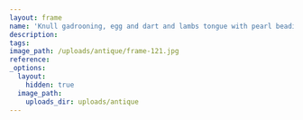 ```yaml
---
layout: frame
name: 'Knull gadrooning, egg and dart and lambs tongue with pearl beading   ( 3")'
description:
tags:
image_path: /uploads/antique/frame-121.jpg
reference:
_options:
  layout:
    hidden: true
  image_path:
    uploads_dir: uploads/antique
---
```

